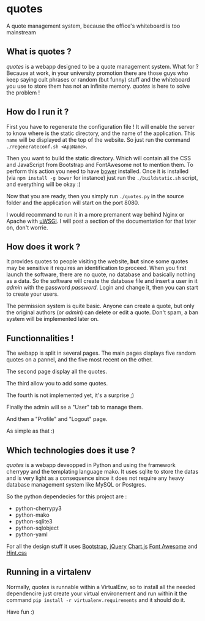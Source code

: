 # quotes 
A quote management system, because the office's whiteboard is too mainstream

## What is quotes ?
*quotes* is a webapp designed to be a quote management system. What for ?
Because at work, in your university promotion there are those guys who
keep saying cult phrases or random (but funny) stuff and the whiteboard
you use to store them has not an infinite memory. *quotes* is here to solve
the problem !

## How do I run it ?
First you have to regenerate the configuration file ! It will enable the
server to know where is the static directory, and the name of the
application. This `name` will be displayed at the top of the website. So
just run the command `./regenerateconf.sh <AppName>`.

Then you want to build the static directory. Which will contain all the
CSS and JavaScript from Bootstrap and FontAwesome not to mention them.
To perform this action you need to have [bower](http://bower.io) installed.
Once it is installed (via `npm install -g bower` for instance) just run
the `./buildstatic.sh` script, and everything will be okay :)

Now that you are ready, then you simply run `./quotes.py` in
the source folder and the application will start on the port 8080.

I would recommand to run it in a more premanent way behind Nginx or
Apache with [uWSGI](http://uwsgi-docs.readthedocs.org/en/latest/). I will
post a section of the documentation for that later on, don't worrie.

## How does it work ?
It provides quotes to people visiting the website, **but** since some quotes
may be sensitive it requires an identification to proceed. When you first
launch the software, there are no quote, no database and basically nothing
as a data. So the software will create the database file and insert a user
in it *admin* with the password *password*. Login and change it, then you
can start to create your users.

The permission system is quite basic. Anyone can create a quote, but only
the original authors (or *admin*) can delete or edit a quote. Don't spam,
a ban system will be implemented later on.

## Functionnalities !
The webapp is split in several pages. The main pages displays five random
quotes on a pannel, and the five most recent on the other.

The second page display all the quotes.

The third allow you to add some quotes.

The fourth is not implemented yet, it's a surprise ;)

Finally the admin will se a "User" tab to manage them.

And then a "Profile" and "Logout" page.

As simple as that :)

## Which technologies does it use ?
*quotes* is a webapp deveopped in Python and using the framework cherrypy
and the templating language mako. It uses sqlite to store the datas and
is very light as a consequence since it does not require any heavy database
management system like MySQL or Postgres.

So the python dependecies for this project are :
 
 * python-cherrypy3
 * python-mako
 * python-sqlite3
 * python-sqlobject
 * python-yaml

For all the design stuff it uses [Bootstrap](http://getbootstrap.com/),
[jQuery](https://jquery.com/) [Chart.js](http://www.chartjs.org/)
[Font Awesome](https://fortawesome.github.io/Font-Awesome/)
and [Hint.css](http://kushagragour.in/lab/hint/)

## Running in a virtalenv
Normally, *quotes* is runnable within a VirtualEnv, so to install all the
needed dependencire just create your virtual environement and run within
it the command `pip install -r virtualenv.requirements` and it should do it.

Have fun :)
